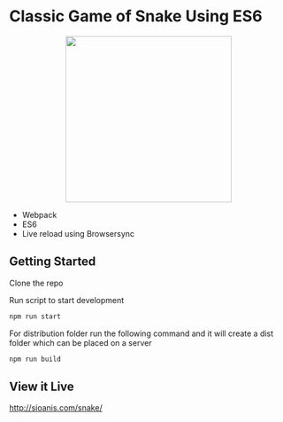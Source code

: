 # Classic Game of Snake Using ES6

<p align="center"><img width="300px" src="http://sioanis.com/snake.gif"></p>

- Webpack
- ES6
- Live reload using Browsersync

## Getting Started

Clone the repo

Run script to start development
```sh
npm run start
```

For distribution folder run the following command and it will create a dist folder which can be placed on a server
```sh
npm run build
```

## View it Live

http://sioanis.com/snake/
